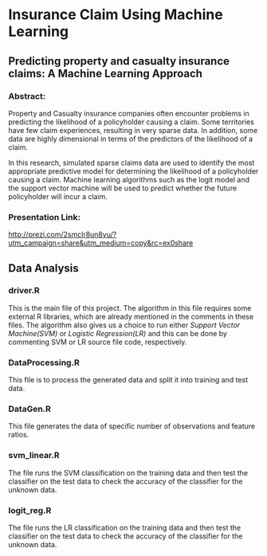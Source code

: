 # Insurance Claim Using Machine Learning

## Predicting property and casualty insurance claims: A Machine Learning Approach

### Abstract:

Property and Casualty insurance companies often encounter problems in predicting the likelihood of a policyholder causing a claim. 
Some territories have few claim experiences, resulting in very sparse data. In addition, some data are highly dimensional in terms
of the predictors of the likelihood of a claim. 

In this research, simulated sparse claims data are used to identify the most appropriate predictive model for determining the likelihood
of a policyholder causing a claim. Machine learning algorithms such as the logit model and the support vector machine will be used to 
predict whether the future policyholder will incur a claim.


### Presentation Link:
http://prezi.com/2smclr8un8vu/?utm_campaign=share&utm_medium=copy&rc=ex0share


## Data Analysis

### driver.R 
This is the main file of this project. The algorithm in this file requires some external R libraries, which are already mentioned in the
comments in these files. The algorithm also gives us a choice to run either _Support Vector Machine(SVM)_ or _Logistic Regression(LR)_ 
and this can be done by commenting SVM  or LR source file code, respectively.


### DataProcessing.R
This file is to process the generated data and split it into training and test data.
 
### DataGen.R
This file generates the data of specific number of observations and feature ratios. 

### svm_linear.R
The file runs the SVM classification on the training data and then test the classifier on the test data to check the accuracy of the
classifier for the unknown data.

### logit_reg.R
The file runs the LR classification on the training data and then test the classifier on the test data to check the accuracy of the
classifier for the unknown data.
